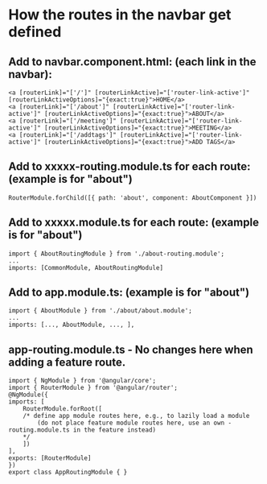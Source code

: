# How the routes in the navbar get defined

## Add to navbar.component.html: (each link in the navbar):
    <a [routerLink]="['/']" [routerLinkActive]="['router-link-active']" [routerLinkActiveOptions]="{exact:true}">HOME</a>
    <a [routerLink]="['/about']" [routerLinkActive]="['router-link-active']" [routerLinkActiveOptions]="{exact:true}">ABOUT</a>
    <a [routerLink]="['/meeting']" [routerLinkActive]="['router-link-active']" [routerLinkActiveOptions]="{exact:true}">MEETING</a>
    <a [routerLink]="['/addtags']" [routerLinkActive]="['router-link-active']" [routerLinkActiveOptions]="{exact:true}">ADD TAGS</a>

## Add to xxxxx-routing.module.ts for each route: (example is for "about")
    RouterModule.forChild([{ path: 'about', component: AboutComponent }])
 
## Add to xxxxx.module.ts for each route: (example is for "about")
    import { AboutRoutingModule } from './about-routing.module';
    ...
    imports: [CommonModule, AboutRoutingModule]
    
## Add to app.module.ts:  (example is for "about")
    import { AboutModule } from './about/about.module';
    ...
    imports: [..., AboutModule, ..., ],

## app-routing.module.ts - No changes here when adding a feature route.
    import { NgModule } from '@angular/core';
    import { RouterModule } from '@angular/router';
    @NgModule({
    imports: [
        RouterModule.forRoot([
        /* define app module routes here, e.g., to lazily load a module
            (do not place feature module routes here, use an own -routing.module.ts in the feature instead)
        */
        ])
    ],
    exports: [RouterModule]
    })
    export class AppRoutingModule { }
    

